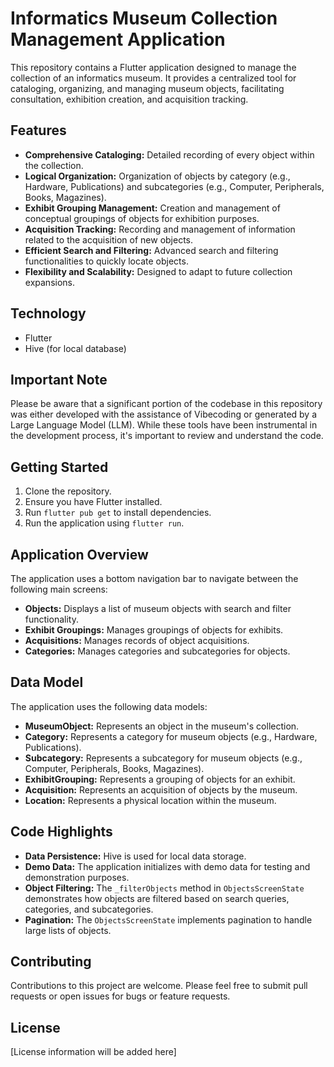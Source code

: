 #   Informatics Museum Collection Management Application

This repository contains a Flutter application designed to manage the collection of an informatics museum. It provides a centralized tool for cataloging, organizing, and managing museum objects, facilitating consultation, exhibition creation, and acquisition tracking.

##   Features

* **Comprehensive Cataloging:** Detailed recording of every object within the collection.
* **Logical Organization:** Organization of objects by category (e.g., Hardware, Publications) and subcategories (e.g., Computer, Peripherals, Books, Magazines).
* **Exhibit Grouping Management:** Creation and management of conceptual groupings of objects for exhibition purposes.
* **Acquisition Tracking:** Recording and management of information related to the acquisition of new objects.
* **Efficient Search and Filtering:** Advanced search and filtering functionalities to quickly locate objects.
* **Flexibility and Scalability:** Designed to adapt to future collection expansions.

##   Technology

* Flutter
* Hive (for local database)

##   Important Note

Please be aware that a significant portion of the codebase in this repository was either developed with the assistance of Vibecoding or generated by a Large Language Model (LLM). While these tools have been instrumental in the development process, it's important to review and understand the code.

##   Getting Started

1.  Clone the repository.
2.  Ensure you have Flutter installed.
3.  Run `flutter pub get` to install dependencies.
4.  Run the application using `flutter run`.

##   Application Overview

The application uses a bottom navigation bar to navigate between the following main screens:

* **Objects:** Displays a list of museum objects with search and filter functionality.
* **Exhibit Groupings:** Manages groupings of objects for exhibits.
* **Acquisitions:** Manages records of object acquisitions.
* **Categories:** Manages categories and subcategories for objects.

##   Data Model

The application uses the following data models:

* **MuseumObject:** Represents an object in the museum's collection.
* **Category:** Represents a category for museum objects (e.g., Hardware, Publications).
* **Subcategory:** Represents a subcategory for museum objects (e.g., Computer, Peripherals, Books, Magazines).
* **ExhibitGrouping:** Represents a grouping of objects for an exhibit.
* **Acquisition:** Represents an acquisition of objects by the museum.
* **Location:** Represents a physical location within the museum.

##   Code Highlights

* **Data Persistence:** Hive is used for local data storage.
* **Demo Data:** The application initializes with demo data for testing and demonstration purposes.
* **Object Filtering:** The `_filterObjects` method in `ObjectsScreenState` demonstrates how objects are filtered based on search queries, categories, and subcategories.
* **Pagination:** The `ObjectsScreenState` implements pagination to handle large lists of objects.

##   Contributing

Contributions to this project are welcome. Please feel free to submit pull requests or open issues for bugs or feature requests.

##   License

[License information will be added here]